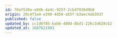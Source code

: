 ```yaml
---
id: f0af520a-a94b-4a4c-925f-2cb47936d9b8
origin: 20c4f3a4-e340-4d50-ab5f-b3aec4ab3037
published: false
updated_by: cc1d6f85-bab6-480d-8bd1-226c3d628cb2
updated_at: 1687621903
---
```

